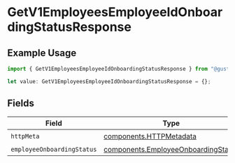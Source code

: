 # GetV1EmployeesEmployeeIdOnboardingStatusResponse

## Example Usage

```typescript
import { GetV1EmployeesEmployeeIdOnboardingStatusResponse } from "@gusto/embedded-api/models/operations/getv1employeesemployeeidonboardingstatus.js";

let value: GetV1EmployeesEmployeeIdOnboardingStatusResponse = {};
```

## Fields

| Field                                                                                      | Type                                                                                       | Required                                                                                   | Description                                                                                |
| ------------------------------------------------------------------------------------------ | ------------------------------------------------------------------------------------------ | ------------------------------------------------------------------------------------------ | ------------------------------------------------------------------------------------------ |
| `httpMeta`                                                                                 | [components.HTTPMetadata](../../models/components/httpmetadata.md)                         | :heavy_check_mark:                                                                         | N/A                                                                                        |
| `employeeOnboardingStatus`                                                                 | [components.EmployeeOnboardingStatus](../../models/components/employeeonboardingstatus.md) | :heavy_minus_sign:                                                                         | successful                                                                                 |
